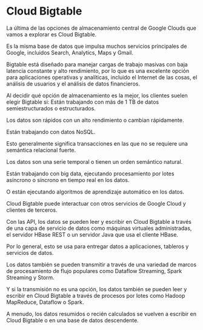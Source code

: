 # Cloud Bigtable

<p  align="justify">

La última de las opciones de almacenamiento central de Google Clouds que vamos a explorar es Cloud Bigtable.

Es la misma base de datos que impulsa muchos servicios principales de Google, incluidos Search, Analytics, Maps y Gmail.

Bigtable está diseñado para manejar cargas de trabajo masivas con baja latencia constante y alto rendimiento, por lo que es una excelente opción para aplicaciones operativas y analíticas, incluido el Internet de las cosas, el análisis de usuarios y el análisis de datos financieros.

Al decidir qué opción de almacenamiento es la mejor, los clientes suelen elegir Bigtable si: Están trabajando con más de 1 TB de datos semiestructurados o estructurados.

Los datos son rápidos con un alto rendimiento o cambian rápidamente.

Están trabajando con datos NoSQL.

Esto generalmente significa transacciones en las que no se requiere una semántica relacional fuerte.

Los datos son una serie temporal o tienen un orden semántico natural.

Están trabajando con big data, ejecutando procesamiento por lotes asíncrono o síncrono en tiempo real en los datos.

O están ejecutando algoritmos de aprendizaje automático en los datos.

Cloud Bigtable puede interactuar con otros servicios de Google Cloud y clientes de terceros.

Con las API, los datos se pueden leer y escribir en Cloud Bigtable a través de una capa de servicio de datos como máquinas virtuales administradas, el servidor HBase REST o un servidor Java que usa el cliente HBase.

Por lo general, esto se usa para entregar datos a aplicaciones, tableros y servicios de datos.

Los datos también se pueden transmitir a través de una variedad de marcos de procesamiento de flujo populares como Dataflow Streaming, Spark Streaming y Storm.

Y si la transmisión no es una opción, los datos también se pueden leer y escribir en Cloud Bigtable a través de procesos por lotes como Hadoop MapReduce, Dataflow o Spark.

A menudo, los datos resumidos o recién calculados se vuelven a escribir en Cloud Bigtable o en una base de datos descendente.

</p>